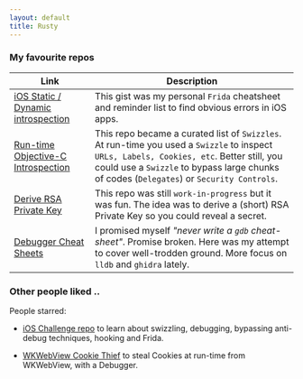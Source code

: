 ```yaml
---
layout: default
title: Rusty
---
```

### My favourite repos

Link | Description   
--|---
[iOS Static / Dynamic introspection](https://gist.github.com/rustymagnet3000/605c333519cd265c7eac9d556f46dc75) | This gist was my personal `Frida` cheatsheet and reminder list to find obvious errors in iOS apps.
[Run-time Objective-C Introspection](https://github.com/rustymagnet3000/reverse_engineer_ios_with_swizzles) | This repo became a curated list of `Swizzles`. At run-time you used a `Swizzle` to inspect `URLs, Labels, Cookies, etc`. Better still, you could use a `Swizzle` to bypass large chunks of codes (`Delegates`) or `Security Controls`.
[Derive RSA Private Key](https://github.com/rustymagnet3000/rsa_objc_key_finder) | This repo was still `work-in-progress` but it was fun.  The idea was to derive a (short) RSA Private Key so you could reveal a secret.
[Debugger Cheat Sheets](https://github.com/rustymagnet3000/reverse_engineer_ios_with_debugger)  | I promised myself _"never write a `gdb` cheat-sheet"_. Promise broken.  Here was my attempt to cover well-trodden ground. More focus on `lldb` and `ghidra` lately.

### Other people liked ..
People starred:

 - [iOS Challenge repo](https://github.com/rustymagnet3000/debugger_challenge) to learn about swizzling, debugging, bypassing anti-debug techniques, hooking and Frida.

 - [WKWebView Cookie Thief](https://github.com/rustymagnet3000/reverse_engineer_ios_with_debugger/tree/master/4a_wkwebview_cookie_thief) to steal Cookies at run-time from WKWebView, with a Debugger.
